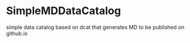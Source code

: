 # SimpleMDDataCatalog
simple data catalog based on dcat that generates MD to be published on github.io
